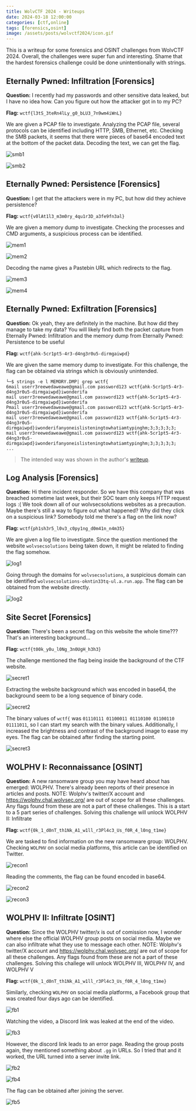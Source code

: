 ```yaml
---
title: WolvCTF 2024 - Writeups
date: 2024-03-18 12:00:00
categories: [ctf,online]
tags: [forensics,osint]
image: /assets/posts/wolvctf2024/icon.gif
---
```


This is a writeup for some forensics and OSINT challenges from WolvCTF 2024. Overall, the challenges were super fun and interesting. Shame that the hardest forensics challenge could be done unintentionally with strings.

## Eternally Pwned: Infiltration [Forensics]
**Question:** I recently had my passwords and other sensitive data leaked, but I have no idea how. Can you figure out how the attacker got in to my PC?

**Flag:** `wctf{l3tS_3teRn4lLy_g0_bLU3_7n9wm4iWnL}`

We are given a PCAP file to investigate. Analyzing the PCAP file, several protocols can be identified including HTTP, SMB, Ethernet, etc. Checking the SMB packets, it seems that there were pieces of base64 encoded text at the bottom of the packet data. Decoding the text, we can get the flag.

![smb1](/assets/posts/wolvctf2024/smb1.png)

![smb2](/assets/posts/wolvctf2024/smb2.png)

## Eternally Pwned: Persistence [Forensics]
**Question:** I get that the attackers were in my PC, but how did they achieve persistence?

**Flag:** `wctf{v0lAt1l3_m3m0ry_4qu1r3D_a3fe9fn3al}`

We are given a memory dump to investigate. Checking the processes and CMD arguments, a suspicious process can be identified.

![mem1](/assets/posts/wolvctf2024/mem1.png)

![mem2](/assets/posts/wolvctf2024/mem2.png)

Decoding the name gives a Pastebin URL which redirects to the flag.

![mem3](/assets/posts/wolvctf2024/mem3.png)

![mem4](/assets/posts/wolvctf2024/mem4.png)

## Eternally Pwned: Exfiltration [Forensics]
**Question:** Ok yeah, they are definitely in the machine. But how did they manage to take my data? You will likely find both the packet capture from Eternally Pwned: Infiltration and the memory dump from Eternally Pwned: Persistence to be useful

**Flag:** `wctf{ahk-5cr1pt5-4r3-d4ng3r0u5-dirmgaiwpd}`

We are given the same memory dump to investigate. For this challenge, the flag can be obtained via strings which is obviously unintended.

```
└─$ strings -e l MEMORY.DMP| grep wctf{
6mail userr3reewedaweawe@gmail.com password123 wctf{ahk-5cr1pt5-4r3-d4ng3r0u5-dirmgaiwpd}iwonderifa
mail userr3reewedaweawe@gmail.com password123 wctf{ahk-5cr1pt5-4r3-d4ng3r0u5-dirmgaiwpd}iwonderifa
Pmail userr3reewedaweawe@gmail.com password123 wctf{ahk-5cr1pt5-4r3-d4ng3r0u5-dirmgaiwpd}iwonderifa
mail userr3reewedaweawe@gmail.com password123 wctf{ahk-5cr1pt5-4r3-d4ng3r0u5-dirmgaiwpd}iwonderifanyoneislisteningtowhatiamtypinghm;3;3;3;3;3;
mail userr3reewedaweawe@gmail.com password123 wctf{ahk-5cr1pt5-4r3-d4ng3r0u5-dirmgaiwpd}iwonderifanyoneislisteningtowhatiamtypinghm;3;3;3;3;3;
...
```

> The intended way was shown in the author's [writeup](https://github.com/dreeSec/exfiltration_intended/blob/main/solve.md).

## Log Analysis [Forensics]
**Question:** Hi there incident responder. So we have this company that was breached sometime last week, but their SOC team only keeps HTTP request logs :( We took down all of our wolvsecsolutions websites as a precaution. Maybe there's still a way to figure out what happened? Why did they click on a suspicious link? Somebody told me there's a flag on the link now?

**Flag:** `wctf{ph1sh3r5_l0v3_c0py1ng_d0m41n_n4m35}`

We are given a log file to investigate. Since the question mentioned the website `wolvsecsolutions` being taken down, it might be related to finding the flag somehow.

![log1](/assets/posts/wolvctf2024/log1.png)

Going through the domains for `wolvsecsolutions`, a suspicious domain can be identified `wolvsecsolutions-okntin33tq-ul.a.run.app`. The flag can be obtained from the website directly.

![log2](/assets/posts/wolvctf2024/log2.png)

## Site Secret [Forensics]
**Question:** There's been a secret flag on this website the whole time??? That's an interesting background...

**Flag:** `wctf{t00k_y0u_l0Ng_3n0UgH_h3h3}`

The challenge mentioned the flag being inside the background of the CTF website.

![secret1](/assets/posts/wolvctf2024/secret1.png)

Extracting the website background which was encoded in base64, the background seem to be a long sequence of binary code.

![secret2](/assets/posts/wolvctf2024/secret2.png)

The binary values of `wctf{` was `01110111 01100011 01110100 01100110 01111011`, so I can start my search with the binary values. Additionally, I increased the brightness and contrast of the background image to ease my eyes. The flag can be obtained after finding the starting point.

![secret3](/assets/posts/wolvctf2024/secret3.png)

## WOLPHV I: Reconnaissance [OSINT]
**Question:** A new ransomware group you may have heard about has emerged: WOLPHV. There's already been reports of their presence in articles and posts. NOTE: Wolphv's twitter/X account and https://wolphv.chal.wolvsec.org/ are out of scope for all these challenges. Any flags found from these are not a part of these challenges. This is a start to a 5 part series of challenges. Solving this challenge will unlock WOLPHV II: Infiltrate

**Flag:** `wctf{0k_1_d0nT_th1Nk_A1_w1ll_r3Pl4c3_Us_f0R_4_l0ng_t1me}`

We are tasked to find information on the new ransomware group: WOLPHV. Checking `WOLPHV` on social media platforms, this article can be identified on Twitter.

![recon1](/assets/posts/wolvctf2024/recon1.png)

Reading the comments, the flag can be found encoded in base64.

![recon2](/assets/posts/wolvctf2024/recon2.png)

![recon3](/assets/posts/wolvctf2024/recon3.png)

## WOLPHV II: Infiltrate [OSINT]
**Question:** Since the WOLPHV twitter/x is out of comission now, I wonder where else the official WOLPHV group posts on social media. Maybe we can also infiltrate what they use to message each other. NOTE: Wolphv's twitter/X account and https://wolphv.chal.wolvsec.org/ are out of scope for all these challenges. Any flags found from these are not a part of these challenges. Solving this challege will unlock WOLPHV III, WOLPHV IV, and WOLPHV V

**Flag:** `wctf{0k_1_d0nT_th1Nk_A1_w1ll_r3Pl4c3_Us_f0R_4_l0ng_t1me}`

Similarly, checking `WOLPHV` on social media platforms, a Facebook group that was created four days ago can be identified.

![fb1](/assets/posts/wolvctf2024/fb1.png)

Watching the video, a Discord link was leaked at the end of the video.

![fb3](/assets/posts/wolvctf2024/fb3.png)

However, the discord link leads to an error page. Reading the group posts again, they mentioned something about `.gg` in URLs. So I tried that and it worked, the URL turned into a server invite link.

![fb2](/assets/posts/wolvctf2024/fb2.png)

![fb4](/assets/posts/wolvctf2024/fb4.png)

The flag can be obtained after joining the server.

![fb5](/assets/posts/wolvctf2024/fb5.png)
